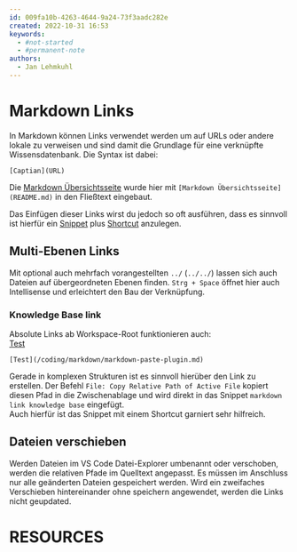 ```yaml
---
id: 009fa10b-4263-4644-9a24-73f3aadc282e
created: 2022-10-31 16:53
keywords: 
  - #not-started
  - #permanent-note
authors:
  - Jan Lehmkuhl
---
```



Markdown Links
======================================================================

In Markdown können Links verwendet werden um auf URLs oder andere lokale zu verweisen und sind damit die Grundlage für eine verknüpfte Wissensdatenbank. 
Die Syntax ist dabei: 

    [Captian](URL)

Die [Markdown Übersichtsseite](README.md) wurde hier mit `[Markdown Übersichtsseite](README.md)` in den Fließtext eingebaut.  

Das Einfügen dieser Links wirst du jedoch so oft ausführen, dass es sinnvoll ist hierfür ein [Snippet](../../vs-code/snippets.md) plus [Shortcut](../../vs-code/keyboard-shortcuts.md) anzulegen. 



Multi-Ebenen Links
------------------------------------------------------------
Mit optional auch mehrfach vorangestellten `../` (`../../`) lassen sich auch Dateien auf übergeordneten Ebenen finden. 
`Strg + Space` öffnet hier auch Intellisense und erleichtert den Bau der Verknüpfung.  

### Knowledge Base link
Absolute Links ab Workspace-Root funktionieren auch:  
[Test](/coding/vs-code/plugins/markdown-paste.md)  

    [Test](/coding/markdown/markdown-paste-plugin.md)  

Gerade in komplexen Strukturen ist es sinnvoll hierüber den Link zu erstellen. 
Der Befehl `File: Copy Relative Path of Active File` kopiert diesen Pfad in die Zwischenablage und wird direkt in das Snippet `markdown link knowledge base` eingefügt.  
Auch hierfür ist das Snippet mit einem Shortcut garniert sehr hilfreich.  



Dateien verschieben
------------------------------------------------------------
Werden Dateien im VS Code Datei-Explorer umbenannt oder verschoben, werden die relativen Pfade im Quelltext angepasst. 
Es müssen im Anschluss nur alle geänderten Dateien gespeichert werden. 
Wird ein zweifaches Verschieben hintereinander ohne speichern angewendet, werden die Links nicht geupdated. 




RESOURCES
======================================================================
